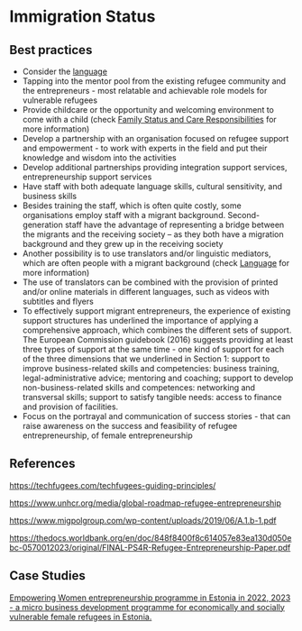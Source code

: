 # Immigration Status

## Best practices

- Consider the [language](language.md)
- Tapping into the mentor pool from the existing refugee community and the entrepreneurs - most relatable and achievable role models for vulnerable refugees
- Provide childcare or the opportunity and welcoming environment to come with a child (check [Family Status and Care Responsibilities](family.md) for more information)
- Develop a partnership with an organisation focused on refugee support and empowerment - to work with experts in the field and put their knowledge and wisdom into the activities
- Develop additional partnerships providing integration support services, entrepreneurship support services
- Have staff with both adequate language skills, cultural sensitivity, and business skills
- Besides training the staff, which is often quite costly, some organisations employ staff with a migrant background. Second-generation staff have the advantage of representing a bridge between the migrants and the receiving society – as they both have a migration background and they grew up in the receiving society
- Another possibility is to use translators and/or linguistic mediators, which are often people with a migrant background (check [Language](language.md) for more information)
- The use of translators can be combined with the provision of printed and/or online materials in different languages, such as videos with subtitles and flyers
- To effectively support migrant entrepreneurs, the experience of existing support structures has underlined the importance of applying a comprehensive approach, which combines the different sets of support. The European Commission guidebook (2016) suggests providing at least three types of support at the same time - one kind of support for each of the three dimensions that we underlined in Section 1: support to improve business-related skills and competencies: business training, legal-administrative advice; mentoring and coaching; support to develop non-business-related skills and competences: networking and transversal skills; support to satisfy tangible needs: access to finance and provision of facilities.
- Focus on the portrayal and communication of success stories - that can raise awareness on the success and feasibility of refugee entrepreneurship, of female entrepreneurship

## References

https://techfugees.com/techfugees-guiding-principles/

https://www.unhcr.org/media/global-roadmap-refugee-entrepreneurship

https://www.migpolgroup.com/wp-content/uploads/2019/06/A.1.b-1.pdf

https://thedocs.worldbank.org/en/doc/848f8400f8c614057e83ea130d050ebc-0570012023/original/FINAL-PS4R-Refugee-Entrepreneurship-Paper.pdf

## Case Studies

[Empowering Women entrepreneurship programme in Estonia in 2022, 2023 - a micro business development programme for economically and socially vulnerable female refugees in Estonia.](https://garage48.org/blog/this-autumn-the-second-edition-of-the-empowering-women-entrepreneurship-programme-welcomed-refugees-to-start-their-own-micro-businesses-in-estonia)
